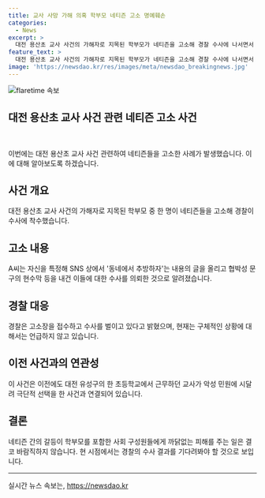 ```yaml
---
title: 교사 사망 가해 의혹 학부모 네티즌 고소 명예훼손
categories:
  - News
excerpt: >
  대전 용산초 교사 사건의 가해자로 지목된 학부모가 네티즌을 고소해 경찰 수사에 나서면서 논란이 일으키고 있다. 가해자는 SNS에 자신을 특정한 글과 협박성 문구의 현수막을 올려 고소당하게 되었으며, 경찰은 현재 수사 중이라고 전했다. 전 사건은 대전 유성구 초등학교 근무 교사가 악성 민원에 시달려 극단적 선택을 한 것으로 알려져 논란이 일었으나, 경찰은 관계자와 학부모 등 10명에 대해 무혐의 처분을 내렸다.
feature_text: >
  대전 용산초 교사 사건의 가해자로 지목된 학부모가 네티즌을 고소해 경찰 수사에 나서면서 논란이 일으키고 있다. 가해자는 SNS에 자신을 특정한 글과 협박성 문구의 현수막을 올려 고소당하게 되었으며, 경찰은 현재 수사 중이라고 전했다. 전 사건은 대전 유성구 초등학교 근무 교사가 악성 민원에 시달려 극단적 선택을 한 것으로 알려져 논란이 일었으나, 경찰은 관계자와 학부모 등 10명에 대해 무혐의 처분을 내렸다.
image: 'https://newsdao.kr/res/images/meta/newsdao_breakingnews.jpg'
---
```


<p><img src="https://newsdao.kr/res/images/meta/newsdao_breakingnews.jpg" alt="flaretime 속보" /></p>

<h2 data-ke-size="size26">대전 용산초 교사 사건 관련 네티즌 고소 사건</h2>

<p data-ke-size="size16">&nbsp;</p>

<p>이번에는 대전 용산초 교사 사건 관련하여 네티즌들을 고소한 사례가 발생했습니다. 이에 대해 알아보도록 하겠습니다.</p>

<h2 data-ke-size="size26">사건 개요</h2>

<p data-ke-size="size16">대전 용산초 교사 사건의 가해자로 지목된 학부모 중 한 명이 네티즌들을 고소해 경찰이 수사에 착수했습니다.</p>

<h2 data-ke-size="size26">고소 내용</h2>

<p data-ke-size="size16">A씨는 자신을 특정해 SNS 상에서 '동네에서 추방하자'는 내용의 글을 올리고 협박성 문구의 현수막 등을 내건 이들에 대한 수사를 의뢰한 것으로 알려졌습니다.</p>

<h2 data-ke-size="size26">경찰 대응</h2>

<p data-ke-size="size16">경찰은 고소장을 접수하고 수사를 벌이고 있다고 밝혔으며, 현재는 구체적인 상황에 대해서는 언급하지 않고 있습니다.</p>

<h2 data-ke-size="size26">이전 사건과의 연관성</h2>

<p data-ke-size="size16">이 사건은 이전에도 대전 유성구의 한 초등학교에서 근무하던 교사가 악성 민원에 시달려 극단적 선택을 한 사건과 연결되어 있습니다.</p>

<h2 data-ke-size="size26">결론</h2>

<p data-ke-size="size16">네티즌 간의 갈등이 학부모를 포함한 사회 구성원들에게 까닭없는 피해를 주는 일은 결코 바람직하지 않습니다. 현 시점에서는 경찰의 수사 결과를 기다려봐야 할 것으로 보입니다.</p>

<p><hr></p>
실시간 뉴스 속보는, <a href="https://newsdao.kr" rel="dofollow">https://newsdao.kr</a>


